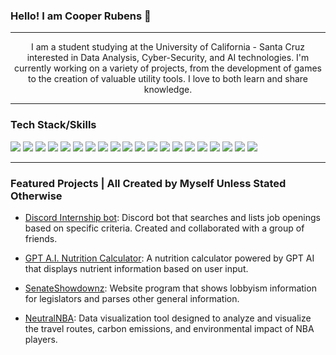 ### Hello! I am Cooper Rubens 👋

<hr>

<center> 
I am a student studying at the University of California - Santa Cruz interested in Data Analysis, Cyber-Security, and AI technologies. I'm currently working on a variety of projects, from the development of games to the creation of valuable utility tools. I love to both learn and share knowledge.
</center>

<hr>

### Tech Stack/Skills

<img src="https://img.shields.io/badge/Python-FFD43B?style=for-the-badge&logo=python&logoColor=blue" />
<img src="https://img.shields.io/badge/HTML5-E34F26?style=for-the-badge&logo=html5&logoColor=white" />
<img src="https://img.shields.io/badge/coding%20ninjas-DD6620?style=for-the-badge&logo=codingninjas&logoColor=white" />
<img src="https://img.shields.io/badge/JavaScript-323330?style=for-the-badge&logo=javascript&logoColor=F7DF1E" />
<img src="https://img.shields.io/badge/Lua-2C2D72?style=for-the-badge&logo=lua&logoColor=white" />
<img src="https://img.shields.io/badge/Numpy-777BB4?style=for-the-badge&logo=numpy&logoColor=white" />
<img src="https://img.shields.io/badge/C%2B%2B-00599C?style=for-the-badge&logo=c%2B%2B&logoColor=white" />
<img src="https://img.shields.io/badge/Unity-100000?style=for-the-badge&logo=unity&logoColor=white" />
<img src="(https://img.shields.io/badge/Oracle-F80000?style=for-the-badge&logo=Oracle&logoColor=white)" />
<img src="https://img.shields.io/badge/Oracle-F80000?style=for-the-badge&logo=oracle&logoColor=black" />
<img src="https://img.shields.io/badge/TypeScript-007ACC?style=for-the-badge&logo=typescript&logoColor=white" />
<img src="https://img.shields.io/badge/MySQL-005C84?style=for-the-badge&logo=mysql&logoColor=white" />
<img src="https://img.shields.io/badge/JSS-F7DF1E?style=for-the-badge&logo=JSS&logoColor=white" />
<img src="https://img.shields.io/badge/Pandas-2C2D72?style=for-the-badge&logo=pandas&logoColor=white" />
<img src="https://img.shields.io/badge/adobe-%23FF0000.svg?style=for-the-badge&logo=adobe&logoColor=white)" />
<img src="https://img.shields.io/badge/IntelliJIDEA-000000.svg?style=for-the-badge&logo=intellij-idea&logoColor=white" />
<img src="https://img.shields.io/badge/shell_script-%23121011.svg?style=for-the-badge&logo=gnu-bash&logoColor=white" />
<img src="https://img.shields.io/badge/typescript-%23007ACC.svg?style=for-the-badge&logo=typescript&logoColor=white" />
<img src="https://img.shields.io/badge/unrealengine-%23313131.svg?style=for-the-badge&logo=unrealengine&logoColor=white" />
<img src="https://img.shields.io/badge/WebGL-990000?logo=webgl&logoColor=white&style=for-the-badge" />

<hr>

### Featured Projects | All Created by Myself Unless Stated Otherwise

- [Discord Internship bot](https://github.com/Adam101k/Internship-Discord-Bot): Discord bot that searches and lists job openings based on specific criteria. Created and collaborated with a group of friends.

- [GPT A.I. Nutrition Calculator](https://chat.openai.com/g/g-457qBAOqm-macro-calculator): A nutrition calculator powered by GPT AI that displays nutrient information based on user input.
  
- [SenateShowdownz](https://github.com/crowoh/SenateShowdownz): Website program that shows lobbyism information for legislators and parses other general information.
  
- [NeutralNBA](https://github.com/crowoh/NeutralNBA): Data visualization tool designed to analyze and visualize the travel routes, carbon emissions, and environmental impact of NBA players.
